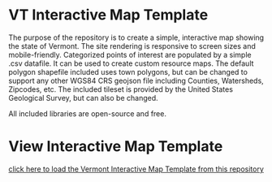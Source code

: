 # VT Interactive Map Template

The purpose of the repository is to create a simple, interactive map showing the state of Vermont. The site rendering is responsive to screen sizes and mobile-friendly.  Categorized points of interest are populated by a simple .csv datafile.  It can be used to create custom resource maps.  The default polygon shapefile included uses town polygons, but can be changed to support any other WGS84 CRS geojson file including Counties, Watersheds, Zipcodes, etc.  The included tileset is provided by the United States Geological Survey, but can also be changed.

All included libraries are open-source and free.

# View Interactive Map Template

[click here to load the Vermont Interactive Map Template from this repository](https://jknightvt.github.io/VT-Map-Template/)
